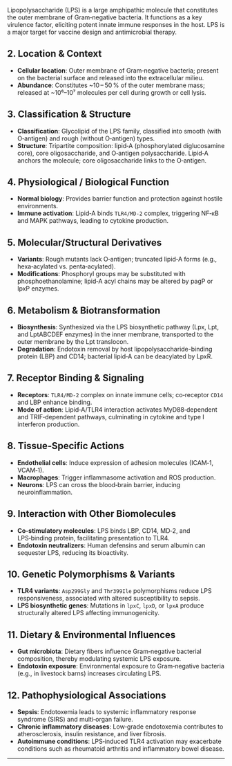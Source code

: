 Lipopolysaccharide (LPS) is a large amphipathic molecule that constitutes the outer membrane of Gram‑negative bacteria. It functions as a key virulence factor, eliciting potent innate immune responses in the host. LPS is a major target for vaccine design and antimicrobial therapy.

## 2. Location & Context
- **Cellular location**: Outer membrane of Gram‑negative bacteria; present on the bacterial surface and released into the extracellular milieu.  
- **Abundance**: Constitutes ~10 – 50 % of the outer membrane mass; released at ~10⁶–10⁷ molecules per cell during growth or cell lysis.

## 3. Classification & Structure
- **Classification**: Glycolipid of the LPS family, classified into smooth (with O‑antigen) and rough (without O‑antigen) types.  
- **Structure**: Tripartite composition: lipid‑A (phosphorylated diglucosamine core), core oligosaccharide, and O‑antigen polysaccharide. Lipid‑A anchors the molecule; core oligosaccharide links to the O‑antigen.

## 4. Physiological / Biological Function
- **Normal biology**: Provides barrier function and protection against hostile environments.  
- **Immune activation**: Lipid‑A binds `TLR4/MD‑2` complex, triggering NF‑κB and MAPK pathways, leading to cytokine production.

## 5. Molecular/Structural Derivatives
- **Variants**: Rough mutants lack O‑antigen; truncated lipid‑A forms (e.g., hexa‑acylated vs. penta‑acylated).  
- **Modifications**: Phosphoryl groups may be substituted with phosphoethanolamine; lipid‑A acyl chains may be altered by pagP or lpxP enzymes.

## 6. Metabolism & Biotransformation
- **Biosynthesis**: Synthesized via the LPS biosynthetic pathway (Lpx, Lpt, and LptABCDEF enzymes) in the inner membrane, transported to the outer membrane by the Lpt translocon.  
- **Degradation**: Endotoxin removal by host lipopolysaccharide-binding protein (LBP) and CD14; bacterial lipid‑A can be deacylated by LpxR.

## 7. Receptor Binding & Signaling
- **Receptors**: `TLR4/MD‑2` complex on innate immune cells; co‑receptor `CD14` and LBP enhance binding.  
- **Mode of action**: Lipid‑A/TLR4 interaction activates MyD88‑dependent and TRIF‑dependent pathways, culminating in cytokine and type I interferon production.

## 8. Tissue‑Specific Actions
- **Endothelial cells**: Induce expression of adhesion molecules (ICAM‑1, VCAM‑1).  
- **Macrophages**: Trigger inflammasome activation and ROS production.  
- **Neurons**: LPS can cross the blood‑brain barrier, inducing neuroinflammation.

## 9. Interaction with Other Biomolecules
- **Co‑stimulatory molecules**: LPS binds LBP, CD14, MD‑2, and LPS‑binding protein, facilitating presentation to TLR4.  
- **Endotoxin neutralizers**: Human defensins and serum albumin can sequester LPS, reducing its bioactivity.

## 10. Genetic Polymorphisms & Variants
- **TLR4 variants**: `Asp299Gly` and `Thr399Ile` polymorphisms reduce LPS responsiveness, associated with altered susceptibility to sepsis.  
- **LPS biosynthetic genes**: Mutations in `lpxC`, `lpxD`, or `lpxA` produce structurally altered LPS affecting immunogenicity.

## 11. Dietary & Environmental Influences
- **Gut microbiota**: Dietary fibers influence Gram‑negative bacterial composition, thereby modulating systemic LPS exposure.  
- **Endotoxin exposure**: Environmental exposure to Gram‑negative bacteria (e.g., in livestock barns) increases circulating LPS.

## 12. Pathophysiological Associations
- **Sepsis**: Endotoxemia leads to systemic inflammatory response syndrome (SIRS) and multi‑organ failure.  
- **Chronic inflammatory diseases**: Low‑grade endotoxemia contributes to atherosclerosis, insulin resistance, and liver fibrosis.  
- **Autoimmune conditions**: LPS‑induced TLR4 activation may exacerbate conditions such as rheumatoid arthritis and inflammatory bowel disease.

---